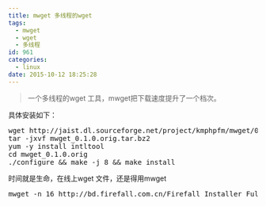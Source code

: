 ```yaml
---
title: mwget 多线程的wget
tags:
  - mwget
  - wget
  - 多线程
id: 961
categories:
  - linux
date: 2015-10-12 18:25:28
---
```


> 一个多线程的wget 工具，mwget把下载速度提升了一个档次。

具体安装如下：
<pre>
wget http://jaist.dl.sourceforge.net/project/kmphpfm/mwget/0.1/mwget_0.1.0.orig.tar.bz2
tar -jxvf mwget_0.1.0.orig.tar.bz2 
yum -y install intltool
cd mwget_0.1.0.orig
./configure && make -j 8 && make install
</pre>
时间就是生命，在线上wget 文件，还是得用mwget
<pre>
mwget -n 16 http://bd.firefall.com.cn/Firefall_Installer_Full_V1887.zip
</pre>
